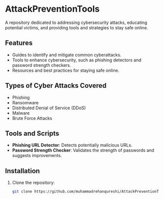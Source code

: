 # AttackPreventionTools
A repository dedicated to addressing cybersecurity attacks, educating potential victims, and providing tools and strategies to stay safe online.

## Features
- Guides to identify and mitigate common cyberattacks.
- Tools to enhance cybersecurity, such as phishing detectors and password strength checkers.
- Resources and best practices for staying safe online.

## Types of Cyber Attacks Covered
- Phishing
- Ransomware
- Distributed Denial of Service (DDoS)
- Malware
- Brute Force Attacks

## Tools and Scripts
- **Phishing URL Detector**: Detects potentially malicious URLs.
- **Password Strength Checker**: Validates the strength of passwords and suggests improvements.

## Installation
1. Clone the repository:
   ```bash
   git clone https://github.com/muhammadrehanqureshi/AttackPreventionTools.git
